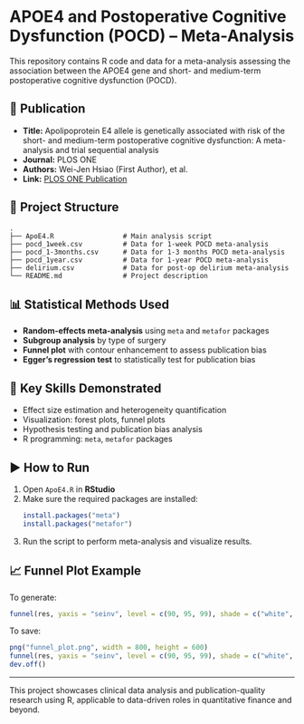 # APOE4 and Postoperative Cognitive Dysfunction (POCD) – Meta-Analysis

This repository contains R code and data for a meta-analysis assessing the association between the APOE4 gene and short- and medium-term postoperative cognitive dysfunction (POCD).

## 📄 Publication

- **Title:** Apolipoprotein E4 allele is genetically associated with risk of the short- and medium-term postoperative cognitive dysfunction: A meta-analysis and trial sequential analysis
- **Journal:** PLOS ONE
- **Authors:** Wei-Jen Hsiao (First Author), et al.
- **Link:** [PLOS ONE Publication](https://doi.org/10.1371/journal.pone.0282214)

## 📁 Project Structure

```
.
├── ApoE4.R                 # Main analysis script
├── pocd_1week.csv          # Data for 1-week POCD meta-analysis
├── pocd_1-3months.csv      # Data for 1-3 months POCD meta-analysis
├── pocd_1year.csv          # Data for 1-year POCD meta-analysis
├── delirium.csv            # Data for post-op delirium meta-analysis
└── README.md               # Project description
```

## 📊 Statistical Methods Used

- **Random-effects meta-analysis** using `meta` and `metafor` packages
- **Subgroup analysis** by type of surgery
- **Funnel plot** with contour enhancement to assess publication bias
- **Egger’s regression test** to statistically test for publication bias

## 🧠 Key Skills Demonstrated

- Effect size estimation and heterogeneity quantification
- Visualization: forest plots, funnel plots
- Hypothesis testing and publication bias analysis
- R programming: `meta`, `metafor` packages

## ▶️ How to Run

1. Open `ApoE4.R` in **RStudio**
2. Make sure the required packages are installed:
   ```r
   install.packages("meta")
   install.packages("metafor")
   ```
3. Run the script to perform meta-analysis and visualize results.

## 📈 Funnel Plot Example

To generate:
```r
funnel(res, yaxis = "seinv", level = c(90, 95, 99), shade = c("white", "gray55", "gray75"))
```

To save:
```r
png("funnel_plot.png", width = 800, height = 600)
funnel(res, yaxis = "seinv", level = c(90, 95, 99), shade = c("white", "gray55", "gray75"))
dev.off()
```

---

This project showcases clinical data analysis and publication-quality research using R, applicable to data-driven roles in quantitative finance and beyond.

